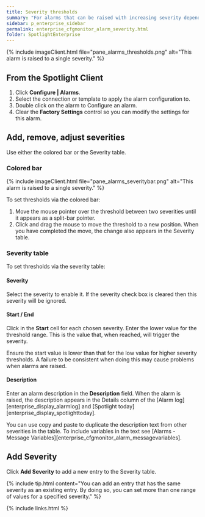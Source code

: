 ```yaml
---
title: Severity thresholds
summary: "For alarms that can be raised with increasing severity dependent on a numeric value, Spotlight uses a threshold bar to illustrate the severity thresholds."
sidebar: p_enterprise_sidebar
permalink: enterprise_cfgmonitor_alarm_severity.html
folder: SpotlightEnterprise
---
```


{% include imageClient.html file="pane_alarms_thresholds.png" alt="This alarm is raised to a single severity." %}

## From the Spotlight Client

1. Click **Configure \| Alarms**.
2. Select the connection or template to apply the alarm configuration to.
3. Double click on the alarm to Configure an alarm.
4. Clear the **Factory Settings** control so you can modify the settings for this alarm.

## Add, remove, adjust severities

Use either the colored bar or the Severity table.

### Colored bar

{% include imageClient.html file="pane_alarms_severitybar.png" alt="This alarm is raised to a single severity." %}

To set thresholds via the colored bar:

1. Move the mouse pointer over the threshold between two severities until it appears as a split-bar pointer.
2. Click and drag the mouse to move the threshold to a new position. When you have completed the move, the change also appears in the Severity table.

### Severity table

To set thresholds via the severity table:

#### Severity

Select the severity to enable it. If the severity check box is cleared then this severity will be ignored.

#### Start / End

Click in the **Start** cell for each chosen severity. Enter the lower value for the threshold range. This is the value that, when reached, will trigger the severity.

Ensure the start value is lower than that for the low value for higher severity thresholds. A failure to be consistent when doing this may cause problems when alarms are raised.

#### Description

Enter an alarm description in the **Description** field. When the alarm is raised, the description appears in the Details column of the [Alarm log][enterprise_display_alarmlog] and [Spotlight today][enterprise_display_spotlighttoday].

You can use copy and paste to duplicate the description text from other severities in the table. To include variables in the text see [Alarms - Message Variables][enterprise_cfgmonitor_alarm_messagevariables].

## Add Severity

Click **Add Severity** to add a new entry to the Severity table.

{% include tip.html content="You can add an entry that has the same severity as an existing entry. By doing so, you can set more than one range of values for a specified severity." %}




{% include links.html %}
